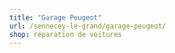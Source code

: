 ```yaml
---
title: "Garage Peugeot"
url: /sennecey-le-grand/garage-peugeot/
shop: réparation de voitures
---
```


